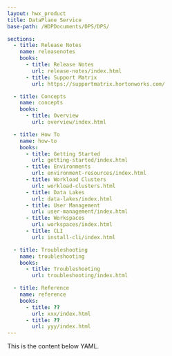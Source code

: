 ```yaml
---
layout: hwx_product
title: DataPlane Service
base-path: /HDPDocuments/DPS/DPS/

sections:
  - title: Release Notes
    name: releasenotes
    books:
      - title: Release Notes
        url: release-notes/index.html
      - title: Support Matrix
        url: https://supportmatrix.hortonworks.com/

  - title: Concepts
    name: concepts
    books:
      - title: Overview
        url: overview/index.html

  - title: How To
    name: how-to
    books:
      - title: Getting Started
        url: getting-started/index.html
      - title: Environments
        url: environment-resources/index.html
      - title: Workload Clusters
        url: workload-clusters.html
      - title: Data Lakes
        url: data-lakes/index.html
      - title: User Management
        url: user-management/index.html
      - title: Workspaces
        url: workspaces/index.html
      - title: CLI
        url: install-cli/index.html

  - title: Troubleshooting
    name: troubleshooting
    books:
      - title: Troubleshooting
        url: troubleshooting/index.html

  - title: Reference
    name: reference
    books:
      - title: ??
        url: xxx/index.html
      - title: ??
        url: yyy/index.html
---
```


This is the content below YAML.
